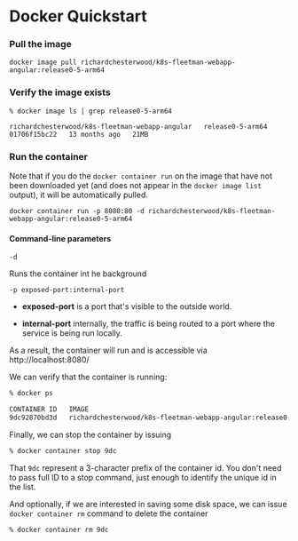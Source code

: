 
# Docker Quickstart

### Pull the image

`docker image pull richardchesterwood/k8s-fleetman-webapp-angular:release0-5-arm64`

### Verify the image exists

```
% docker image ls | grep release0-5-arm64

richardchesterwood/k8s-fleetman-webapp-angular   release0-5-arm64                                                             01706f15bc22   13 months ago   21MB
```

### Run the container

Note that if you do the `docker container run` on the image that have not been downloaded yet (and does not appear in the `docker image list` output), it will be automatically pulled.

```
docker container run -p 8080:80 -d richardchesterwood/k8s-fleetman-webapp-angular:release0-5-arm64
```

#### Command-line parameters

`-d`

Runs the container int he background

`-p exposed-port:internal-port`

* **exposed-port** is a port that's visible to the outside world.

* **internal-port** internally, the traffic is being routed to a port where the service is being run locally.

As a result, the container will run and is accessible via http://localhost:8080/

We can verify that the container is running:

```bash
% docker ps

CONTAINER ID   IMAGE                                                             COMMAND                  CREATED         STATUS         PORTS                  NAMES
9dc92870bd3d   richardchesterwood/k8s-fleetman-webapp-angular:release0-5-arm64   "nginx -g 'daemon of…"   5 seconds ago   Up 4 seconds   0.0.0.0:8080->80/tcp   practical_volhard
```

Finally, we can stop the container by issuing

```bash
% docker container stop 9dc
```

That `9dc` represent a 3-character prefix of the container id. You don't need to pass full ID to a stop command, just enough to identify the unique id in the list.

And optionally, if we are interested in saving some disk space, we can issue `docker container rm` command to delete the container

```bash
% docker container rm 9dc
```